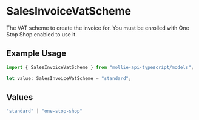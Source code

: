# SalesInvoiceVatScheme

The VAT scheme to create the invoice for. You must be enrolled with One Stop Shop enabled to use it.

## Example Usage

```typescript
import { SalesInvoiceVatScheme } from "mollie-api-typescript/models";

let value: SalesInvoiceVatScheme = "standard";
```

## Values

```typescript
"standard" | "one-stop-shop"
```